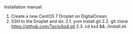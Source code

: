 Installation manual:

1. Create a new CentOS 7 Droplet on DigitalOcean.
2. SSH to the Droplet and do:
2.1. yum install git
2.2. git clone https://github.com/Tacis/ksd.git
2.3. cd ksd && ./install.sh
